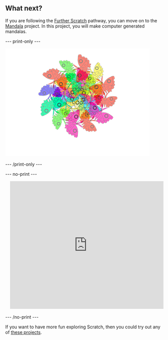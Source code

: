## What next?

If you are following the [Further Scratch](https://projects.raspberrypi.org/en/pathways/further-scratch) pathway, you can move on to the [Mandala](https://projects.raspberrypi.org/en/projects/mandala) project. In this project, you will make computer generated mandalas.

--- print-only ---

![Mandala project](images/mandala.png)

--- /print-only ---

--- no-print ---

<div class="scratch-preview" style="margin-left: 15px;">
  <iframe allowtransparency="true" width="485" height="402" src="https://scratch.mit.edu/projects/embed/536953224/?autostart=false" frameborder="0"></iframe>
</div>

--- /no-print ---

If you want to have more fun exploring Scratch, then you could try out any of [these projects](https://projects.raspberrypi.org/en/projects?software%5B%5D=scratch&curriculum%5B%5D=%201).
